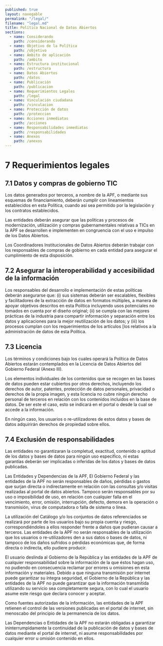 ```yaml
---
published: true
layout: navegable
permalink: "/legal/"
filename: "legal.md"
title: Política Nacional de Datos Abiertos
sections:
  - name: Considerando
    path: /considerando
  - name: Objetivo de la Política
    path: /objetivo
  - name: Ámbito de aplicación
    path: /ambito
  - name: Estructura institucional
    path: /estructura
  - name: Datos Abiertos
    path: /datos
  - name: Publicación
    path: /publicacion
  - name: Requerimientos Legales
    path: /legal
  - name: Vinculación ciudadana
    path: /vinculacion
  - name: Protección de datos
    path: /proteccion
  - name: Acciones inmediatas
    path: /acciones
  - name: Responsabilidades inmediatas
    path: /responsabilidades
  - name: Anexos
    path: /anexos
---
```


# 7  Requerimientos legales

## 7.1  Datos y compras de gobierno TIC

Los datos generados por terceros, a nombre de la APF, o mediante sus esquemas de financiamiento, deberán cumplir con lineamientos
establecidos en esta Política, cuando así sea permitido por la legislación y los contratos establecidos.

Las entidades deberán asegurar que las políticas y procesos de modernización, utilización y compras gubernamentales relativas a TICs
en la APF se desarrollen e implementen en congruencia con el uso e impulso de los Datos Abiertos.

Los Coordinadores Institucionales de Datos Abiertos deberán trabajar con los responsables de compras de gobierno en cada entidad para
asegurar el cumplimiento de esta disposición.


## 7.2  Asegurar la interoperabilidad y accesibilidad de la información   

Los responsables del desarrollo e implementación de estas políticas deberán asegurarse que: (i) sus sistemas deberán ser escalables,
flexibles y facilitadores de la extracción de datos en formatos múltiples, a manera de apoyar objetivos descritos en esta Política
incluyendo usos potenciales no tomados en cuenta por el diseño original; (ii) se cumpla con las mejores prácticas de la industria para
compartir información y separación entre los datos y aplicaciones para la mejor reutilización de los datos; y (iii) los procesos cumplan
con los requerimientos de los artículos [los relativos a la administración de datos de esta Política.


## 7.3  Licencia

Los términos y condiciones bajo los cuales operará la Política de Datos Abiertos estarán contemplados en la Licencia de Datos Abiertos
del Gobierno Federal (Anexo III).

Los elementos individuales de los contenidos que se recogen en  las bases de datos pueden estar cubiertos por otros derechos, incluyendo
los derechos de autor, patentes, protección de datos personales, privacidad o derechos de la propia imagen, y esta licencia no cubre
ningún derecho personal de terceros en relación con los contenidos incluidos en la base de datos. De ser este el caso, esto se indicará
en el portal o desde la cual se accede a la  información.

En ningún caso, los usuarios o re-utilizadores de estos datos y bases de datos adquirirán derechos de propiedad sobre ellos.




## 7.4  Exclusión de responsabilidades

Las entidades no garantizaran la completud, exactitud, contenido o aptitud de los datos y bases de datos para ningún uso específico,
ni estas garantías deberán ser implicadas o inferidas de los datos y bases de datos publicadas.

Las Entidades y Dependencias de la APF, El Gobierno Federal y las entidades de la APF no serán responsables de daños, pérdidas o gastos
que surjan directa o indirectamente en relación con las consultas y/o visitas realizadas al portal de datos abiertos. Tampoco serán
responsables por su uso o imposibilidad de uso, en relación con cualquier falla en el vencimiento, error, omisión, interrupción, defecto,
demora en la operación o transmisión, virus de computadora o falla de sistema o línea.

La utilización del Catálogo y/o los conjuntos de datos referenciados se realizará por parte de los usuarios bajo su propia cuenta
y riesgo, correspondiéndoles a ellos responder frente a daños que pudieran causar a terceros. Las entidades de la APF no serán
responsables de la utilización que los usuarios o re-utilizadores den a sus datos o bases de datos, ni tampoco de los daños sufridos
o pérdidas económicas que, de forma directa o indirecta, ello pudiere producir.

El usuario deslinda al Gobierno de la República y las entidades de la APF de cualquier responsabilidad sobre la información de la que
éstos hagan uso, no pudiendo en consecuencia reclamar por errores u omisiones en esta información y materiales. Debido a que ninguna
transmisión por internet puede garantizar su íntegra seguridad, el Gobierno de la República y las entidades de la APF no puede garantizar
que la información transmitida utilizando su servicio sea completamente segura, con lo cual el usuario asume este riesgo que declara
conocer y aceptar.

Como fuentes autorizadas de la información, las entidades de la APF retienen el control de las versiones publicadas en el portal de
internet, sin menoscabo del principio de la permanencia de los datos.

Las Dependencias o Entidades de la APF no estarán obligadas a garantizar ininterrumpidamente la continuidad de la publicación de
datos y bases de datos mediante el portal de internet, ni asume responsabilidades por cualquier error u omisión contenido en ellos.


